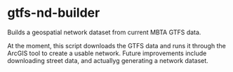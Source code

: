 # gtfs-nd-builder
Builds a geospatial network dataset from current MBTA GTFS data.

At the moment, this script downloads the GTFS data and runs it through the ArcGIS tool to create a usable network. Future improvements include downloading street data, and actuallyg generating a network dataset.